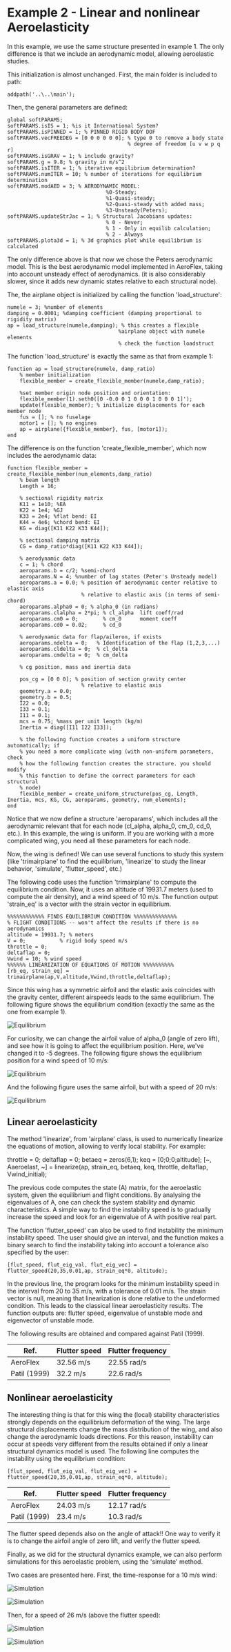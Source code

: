 Example 2 - Linear and nonlinear Aeroelasticity
==========

In this example, we use the same structure presented in example 1.
The only difference is that we include an aerodynamic model, allowing
aeroelastic studies.

This initialization is almost unchanged. First, the main folder is included to path:

    addpath('..\..\main');    
	
Then, the general parameters are defined:

    global softPARAMS;
    softPARAMS.isIS = 1; %is it International System?
    softPARAMS.isPINNED = 1; % PINNED RIGID BODY DOF
    softPARAMS.vecFREEDEG = [0 0 0 0 0 0]; % type 0 to remove a body state
                                           % degree of freedom [u v w p q r]
    softPARAMS.isGRAV = 1; % include gravity?
    softPARAMS.g = 9.8; % gravity in m/s^2    
    softPARAMS.isITER = 1; % iterative equilibrium determination?
    softPARAMS.numITER = 10; % number of iterations for equilibrium determination
    softPARAMS.modAED = 3; % AERODYNAMIC MODEL: 
                                    %0-Steady;
                                    %1-Quasi-steady;
                                    %2-Quasi-steady with added mass;
                                    %3-Unsteady(Peters);
    softPARAMS.updateStrJac = 1; % Structural Jacobians updates:
                                    % 0 - Never;
                                    % 1 - Only in equilib calculation;
                                    % 2 - Always
    softPARAMS.plota3d = 1; % 3d graphics plot while equilibrium is calculated

The only difference above is that now we chose the Peters aerodynamic model. This is
the best aerodynamic model implemented in AeroFlex, taking into account unsteady effect of aerodynamics.
(it is also considerably slower, since it adds new dynamic states relative to each structural node).

The, the airplane object is initialized by calling the function 'load_structure':

    numele = 3; %number of elements
    damping = 0.0001; %damping coefficient (damping proportional to rigidity matrix)
    ap = load_structure(numele,damping); % this creates a flexible
                                        %airplane object with numele elements
                                        % check the function loadstruct


The function 'load_structure' is exactly the same as that from example 1:
										
	function ap = load_structure(numele, damp_ratio)
		% member initialization
		flexible_member = create_flexible_member(numele,damp_ratio);
		
		%set member origin node position and orientation:
		flexible_member(1).seth0([0 -0.0 0 1 0 0 0 1 0 0 0 1]'); 
		update(flexible_member); % initialize displacements for each member node
		fus = []; % no fuselage
		motor1 = []; % no engines
		ap = airplane({flexible_member}, fus, [motor1]);
	end

The difference is on the function 'create_flexible_member', which now includes
the aerodynamic data:

	function flexible_member = create_flexible_member(num_elements,damp_ratio)  
		% beam length
		Length = 16;
		
		% sectional rigidity matrix
		K11 = 1e10; %EA
		K22 = 1e4; %GJ
		K33 = 2e4; %flat bend: EI
		K44 = 4e6; %chord bend: EI
		KG = diag([K11 K22 K33 K44]);
		
		% sectional damping matrix
		CG = damp_ratio*diag([K11 K22 K33 K44]);
		
		% aerodynamic data
		c = 1; % chord
		aeroparams.b = c/2; %semi-chord
		aeroparams.N = 4; %number of lag states (Peter's Unsteady model)
		aeroparams.a = 0.0; % position of aerodynamic center relative to elastic axis
							% relative to elastic axis (in terms of semi-chord)
		aeroparams.alpha0 = 0; % alpha_0 (in radians)
		aeroparams.clalpha = 2*pi; % cl_alpha  lift coeff/rad
		aeroparams.cm0 = 0;        % cm_0      moment coeff
		aeroparams.cd0 = 0.02;     % cd_0
		
		% aerodynamic data for flap/aileron, if exists
		aeroparams.ndelta = 0;   % Identification of the flap (1,2,3,...)
		aeroparams.cldelta = 0;  % cl_delta
		aeroparams.cmdelta = 0;  % cm_delta
				
		% cg position, mass and inertia data
		
		pos_cg = [0 0 0]; % position of section gravity center
							% relative to elastic axis
		geometry.a = 0.0;
		geometry.b = 0.5;    
		I22 = 0.0;
		I33 = 0.1;
		I11 = 0.1;
		mcs = 0.75; %mass per unit length (kg/m)
		Inertia = diag([I11 I22 I33]);
		
		% the following function creates a uniform structure automatically; if
		% you need a more complicate wing (with non-uniform parameters, check
		% how the following function creates the structure. you should modify
		% this function to define the correct parameters for each structural
		% node)
		flexible_member = create_uniform_structure(pos_cg, Length, Inertia, mcs, KG, CG, aeroparams, geometry, num_elements);        
	end


Notice that we now define a structure 'aeroparams', which includes all the aerodynamic
relevant that for each node (cl_alpha, alpha_0, cm_0, cd_0, etc.). In this example, the
wing is uniform. If you are working with a more complicated wing, you need all these parameters
for each node.

Now, the wing is defined! We can use several functions to study this system (like 'trimairplane'
to find the equilibrium, 'linearize' to study the linear behavior, 'simulate', 'flutter_speed', etc.)

The following code uses the function 'trimairplane' to compute the equilibrium condition.
Now, it uses an altitude of 19931.7 meters (used to compute the air density), and a 
wind speed of 10 m/s. The function output 'strain_eq' is a vector with the strain vector
in equilibrium. 

    %%%%%%%%%%%% FINDS EQUILIBRIUM CONDITION %%%%%%%%%%%%%%
    % FLIGHT CONDITIONS -- won't affect the results if there is no aerodynamics
    altitude = 19931.7; % meters
    V = 0;           % rigid body speed m/s
    throttle = 0;
    deltaflap = 0;
    Vwind = 10; % wind speed
    %%%%%% LINEARIZATION OF EQUATIONS OF MOTION %%%%%%%%%%
    [rb_eq, strain_eq] = trimairplane(ap,V,altitude,Vwind,throttle,deltaflap);        

Since this wing has a symmetric airfoil and the elastic axis coincides with
the gravity center, different airspeeds leads to the same equilibrium. The following figure
shows the equilibrium condition (exactly the same as the one from example 1).

![Equilibrium](equilibrium1.jpg)

For curiosity, we can change the airfoil value of alpha_0 (angle of zero lift), and see how 
it is going to affect the equilibrium position. Here, we've changed it to -5 degrees. The following
figure shows the equilibrium position for a wind speed of 10 m/s:

![Equilibrium](equilibrium2_10ms.jpg)

And the following figure uses the same airfoil, but with a speed of 20 m/s:

![Equilibrium](equilibrium2_20ms.jpg)

Linear aeroelasticity
----------

The method 'linearize', from 'airplane' class, is used to numerically linearize the
equations of motion, allowing to verify local stability. For example:

   throttle = 0; deltaflap = 0;
   betaeq = zeros(6,1);
   keq = [0;0;0;altitude];
    [~, Aaeroelast, ~] = linearize(ap, strain_eq, betaeq, keq, throttle, deltaflap, Vwind_initial);
	
The previous code computes the state (A) matrix, for the aeroelastic system, given the
equilibrium and flight conditions. By analysing the eigenvalues of A, one can check
the system stability and dynamic characteristics. A simple way to find the instability
speed is to gradually increase the speed and look for an eigenvalue of A with positive
real part.

The function 'flutter_speed' can also be used to find instability the minimum instability
speed. The user should give an interval, and the function makes a binary search to
find the instability taking into account a tolerance also specified by the user:

	[flut_speed, flut_eig_val, flut_eig_vec] = flutter_speed(20,35,0.01,ap, strain_eq*0, altitude);

In the previous line, the program looks for the minimum instability speed in the interval
from 20 to 35 m/s, with a tolerance of 0.01 m/s. The strain vector is null, meaning
that linearization is done relative to the undeformed condition. This leads to the classical
linear aeroelasticity results. The function outputs are: flutter speed, eigenvalue of unstable
mode and eigenvector of unstable mode.

The following results are obtained and compared against Patil (1999).

Ref.        |  Flutter speed | Flutter frequency
---------- |-------------  |  -----------------
AeroFlex | 32.56 m/s | 22.55 rad/s
Patil  (1999)  | 32.2 m/s   |  22.6 rad/s


Nonlinear aeroelasticity
---------

The interesting thing is that for this wing the (local) stability characteristics strongly
depends on the equilibrium deformation of the wing. The large structural displacements
change the mass distribution of the wing, and also change the aerodynamic loads directions.
For this reason,  instability can occur at speeds very different from the results obtained
if only a linear structural dynamics model is used.
The following line computes the instability using the equilibrium condition:

	[flut_speed, flut_eig_val, flut_eig_vec] = flutter_speed(20,35,0.01,ap, strain_eq*0, altitude);

Ref.        |  Flutter speed | Flutter frequency
---------- |-------------  |  -----------------
AeroFlex     | 24.03 m/s  | 12.17 rad/s
Patil  (1999)  | 23.4 m/s | 10.3 rad/s

The flutter speed depends also on the angle of attack!! One way to verify it is 
to change the airfoil angle of zero lift, and verify the flutter speed.


Finally, as we did for the structural dynamics example, we can also perform
simulations for this aeroelastic problem, using the 'simulate' method.

Two cases are presented here. First, the time-response for a 10 m/s wind:

![Simulation](simu.jpg)

![Simulation](simulation.gif)

Then, for a speed of 26 m/s (above the flutter speed):

![Simulation](simu_unstable.jpg)

![Simulation](simulation_unstable.gif)

